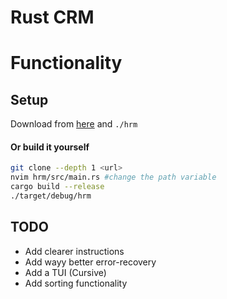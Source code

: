 # Rust CRM

# Functionality


## Setup
Download from [here]() and `./hrm`

#### Or build it yourself
```bash
git clone --depth 1 <url>
nvim hrm/src/main.rs #change the path variable
cargo build --release
./target/debug/hrm
```

## TODO
* Add clearer instructions
* Add wayy better error-recovery
* Add a TUI (Cursive)
* Add sorting functionality
